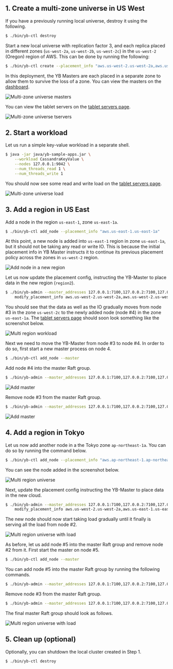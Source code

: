 ## 1. Create a multi-zone universe in US West

If you have a previously running local universe, destroy it using the following.

```{.sh .copy .separator-dollar}
$ ./bin/yb-ctl destroy
```

Start a new local universe with replication factor 3, and each replica placed in different zones (`us-west-2a`, `us-west-2b`, `us-west-2c`) in the `us-west-2` (Oregon) region of AWS. This can be done by running the following: 

```{.sh .copy .separator-dollar}
$ ./bin/yb-ctl create --placement_info "aws.us-west-2.us-west-2a,aws.us-west-2.us-west-2b,aws.us-west-2.us-west-2c"
```


In this deployment, the YB Masters are each placed in a separate zone to allow them to survive the loss of a zone. You can view the masters on the [dashboard](http://localhost:7000/).

![Multi-zone universe masters](/images/ce/online-reconfig-multi-zone-masters.png)

You can view the tablet servers on the [tablet servers page](http://localhost:7000/tablet-servers).

![Multi-zone universe tservers](/images/ce/online-reconfig-multi-zone-tservers.png)

## 2. Start a workload

Let us run a simple key-value workload in a separate shell.

```{.sh .copy .separator-dollar}
$ java -jar java/yb-sample-apps.jar \
    --workload CassandraKeyValue \
    --nodes 127.0.0.1:9042 \
    --num_threads_read 1 \
    --num_threads_write 1
```

You should now see some read and write load on the [tablet servers page](http://localhost:7000/tablet-servers).

![Multi-zone universe load](/images/ce/online-reconfig-multi-zone-load.png)

## 3. Add a region in US East

Add a node in the region `us-east-1`, zone `us-east-1a`. 

```{.sh .copy .separator-dollar}
$ ./bin/yb-ctl add_node --placement_info "aws.us-east-1.us-east-1a"
```

At this point, a new node is added into `us-east-1` region in zone `us-east-1a`, but it should not be taking any read or write IO. This is because the initial placement info in YB Master instructs it to continue its previous placement policy across the zones in `us-west-2` region.

![Add node in a new region](/images/ce/online-reconfig-add-region-no-load.png)

Let us now update the placement config, instructing the YB-Master to place data in the new region (`region2`).

```{.sh .copy .separator-dollar}
$ ./bin/yb-admin --master_addresses 127.0.0.1:7100,127.0.0.2:7100,127.0.0.3:7100 \
    modify_placement_info aws.us-west-2.us-west-2a,aws.us-west-2.us-west-2b,aws.us-east-1.us-east-1a 3
```

You should see that the data as well as the IO gradually moves from node #3 in the zone `us-west-2c` to the newly added node (node #4) in the zone `us-east-1a`. The [tablet servers page](http://localhost:7000/tablet-servers) should soon look something like the screenshot below.

![Multi region workload](/images/ce/online-reconfig-multi-region-load.png)

Next we need to move the YB-Master from node #3 to node #4. In order to do so, first start a new master process on node 4.

```{.sh .copy .separator-dollar}
$ ./bin/yb-ctl add_node --master
```

Add node #4 into the master Raft group.

```{.sh .copy .separator-dollar}
$ ./bin/yb-admin --master_addresses 127.0.0.1:7100,127.0.0.2:7100,127.0.0.3:7100 change_master_config ADD_SERVER 127.0.0.4 7100
```

![Add master](/images/ce/online-reconfig-add-master.png)

Remove node #3 from the master Raft group.

```{.sh .copy .separator-dollar}
$ ./bin/yb-admin --master_addresses 127.0.0.1:7100,127.0.0.2:7100,127.0.0.3:7100,127.0.0.4:7100 change_master_config REMOVE_SERVER 127.0.0.3 7100
```

![Add master](/images/ce/online-reconfig-remove-master.png)


## 4. Add a region in Tokyo


Let us now add another node in a the Tokyo zone `ap-northeast-1a`. You can do so by running the command below. 

```{.sh .copy .separator-dollar}
$ ./bin/yb-ctl add_node --placement_info "aws.ap-northeast-1.ap-northeast-1a"
```

You can see the node added in the screenshot below.

![Multi region universe](/images/ce/online-reconfig-add-region-no-load-2.png)

Next, update the placement config instructing the YB-Master to place data in the new cloud.

```{.sh .copy .separator-dollar}
$ ./bin/yb-admin --master_addresses 127.0.0.1:7100,127.0.0.2:7100,127.0.0.3:7100 \
    modify_placement_info aws.us-west-2.us-west-2a,aws.us-east-1.us-east-1c,aws.ap-northeast-1.ap-northeast-1a 3
```

The new node should now start taking load gradually until it finally is serving all the load from node #2.

![Multi region universe with load](/images/ce/online-reconfig-multi-region-load-2.png)

As before, let us add node #5 into the master Raft group and remove node #2 from it. First start the master on node #5.

```{.sh .copy .separator-dollar}
$ ./bin/yb-ctl add_node --master
```


You can add node #5 into the master Raft group by running the following commands.

```{.sh .copy .separator-dollar}
$ ./bin/yb-admin --master_addresses 127.0.0.1:7100,127.0.0.2:7100,127.0.0.4:7100 change_master_config ADD_SERVER 127.0.0.5 7100
```

Remove node #3 from the master Raft group.

```{.sh .copy .separator-dollar}
$ ./bin/yb-admin --master_addresses 127.0.0.1:7100,127.0.0.2:7100,127.0.0.4:7100,127.0.0.5:7100 change_master_config REMOVE_SERVER 127.0.0.2 7100
```

The final master Raft group should look as follows.

![Multi region universe with load](/images/ce/online-reconfig-change-master-2.png)


## 5. Clean up (optional)

Optionally, you can shutdown the local cluster created in Step 1.

```{.sh .copy .separator-dollar}
$ ./bin/yb-ctl destroy
```
